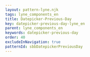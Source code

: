 ```yaml
---
layout: pattern-lyne.njk
tags: lyne_components_en
title: Datepicker-Previous-Day
key: datepicker-previous-day-lyne_en
parent: lyne_components_en
keywords: datepicker-previous-day
order: 40
excludeInNavigation: true
patternId: sbbDatepickerPreviousDay
---
```

